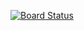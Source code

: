 [![Board Status](https://dev.azure.com/ngumyhuynh/d3865e62-dda8-4e99-9044-55c67e3f7c74/2d328c52-17cf-41a0-84ee-df426a1d22b4/_apis/work/boardbadge/a032b66c-0ed5-4302-8dd8-a4a028a1b412)](https://dev.azure.com/ngumyhuynh/d3865e62-dda8-4e99-9044-55c67e3f7c74/_boards/board/t/2d328c52-17cf-41a0-84ee-df426a1d22b4/Microsoft.RequirementCategory)